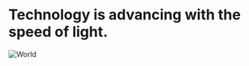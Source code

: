 # Technology is advancing with the speed of light.
![World](https://github.com/Exp-Communicate-Using-Markdown-Cohort-1/series-communicate-using-markdown-PritiAryal/assets/40359121/f1cf4a83-8eab-412f-bf3c-13554993a131)
